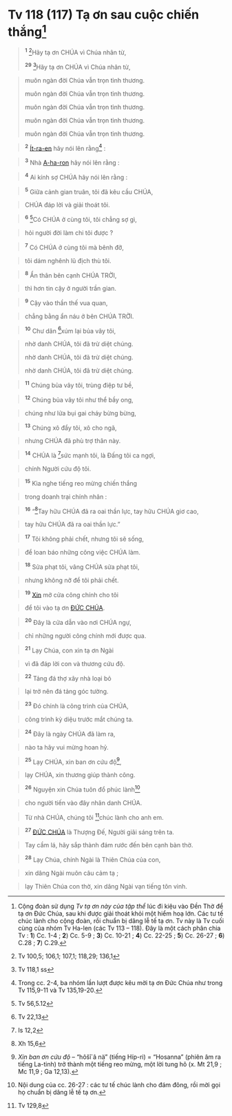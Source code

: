 # Tv 118 (117) Tạ ơn sau cuộc chiến thắng[^1]

> <sup><b>1</b></sup> [^1*]Hãy tạ ơn CHÚA vì Chúa nhân từ,
> 
> <sup><b>29</b></sup> [^7*]Hãy tạ ơn CHÚA vì Chúa nhân từ,
>


> muôn ngàn đời Chúa vẫn trọn tình thương.
> 
> muôn ngàn đời Chúa vẫn trọn tình thương.
> 
> muôn ngàn đời Chúa vẫn trọn tình thương.
> 
> muôn ngàn đời Chúa vẫn trọn tình thương.
> 
> muôn ngàn đời Chúa vẫn trọn tình thương.
>


> <sup><b>2</b></sup> [Ít-ra-en]() hãy nói lên rằng[^2] :
>


> <sup><b>3</b></sup> Nhà [A-ha-ron]() hãy nói lên rằng :
>


> <sup><b>4</b></sup> Ai kính sợ CHÚA hãy nói lên rằng :
>


> <sup><b>5</b></sup> Giữa cảnh gian truân, tôi đã kêu cầu CHÚA,
>


> CHÚA đáp lời và giải thoát tôi.
>


> <sup><b>6</b></sup> [^2*]Có CHÚA ở cùng tôi, tôi chẳng sợ gì,
>


> hỏi người đời làm chi tôi được ?
>


> <sup><b>7</b></sup> Có CHÚA ở cùng tôi mà bênh đỡ,
>


> tôi dám nghênh lũ địch thù tôi.
>


> <sup><b>8</b></sup> Ẩn thân bên cạnh CHÚA TRỜI,
>


> thì hơn tin cậy ở người trần gian.
>


> <sup><b>9</b></sup> Cậy vào thần thế vua quan,
>


> chẳng bằng ẩn náu ở bên CHÚA TRỜI.
>


> <sup><b>10</b></sup> Chư dân [^3*]xúm lại bủa vây tôi,
>


> nhờ danh CHÚA, tôi đã trừ diệt chúng.
> 
> nhờ danh CHÚA, tôi đã trừ diệt chúng.
> 
> nhờ danh CHÚA, tôi đã trừ diệt chúng.
>


> <sup><b>11</b></sup> Chúng bủa vây tôi, trùng điệp tư bề,
>


> <sup><b>12</b></sup> Chúng bủa vây tôi như thể bầy ong,
>


> chúng như lửa bụi gai cháy bừng bừng,
>


> <sup><b>13</b></sup> Chúng xô đẩy tôi, xô cho ngã,
>


> nhưng CHÚA đã phù trợ thân này.
>


> <sup><b>14</b></sup> CHÚA là [^4*]sức mạnh tôi, là Đấng tôi ca ngợi,
>


> chính Người cứu độ tôi.
>


> <sup><b>15</b></sup> Kìa nghe tiếng reo mừng chiến thắng
>


> trong doanh trại chính nhân :
>


> <sup><b>16</b></sup> “[^5*]Tay hữu CHÚA đã ra oai thần lực, tay hữu CHÚA giơ cao,
>


> tay hữu CHÚA đã ra oai thần lực.”
>


> <sup><b>17</b></sup> Tôi không phải chết, nhưng tôi sẽ sống,
>


> để loan báo những công việc CHÚA làm.
>


> <sup><b>18</b></sup> Sửa phạt tôi, vâng CHÚA sửa phạt tôi,
>


> nhưng không nỡ để tôi phải chết.
>


> <sup><b>19</b></sup> [Xin]() mở cửa công chính cho tôi
>


> để tôi vào tạ ơn [ĐỨC CHÚA]().
>


> <sup><b>20</b></sup> Đây là cửa dẫn vào nơi CHÚA ngự,
>


> chỉ những người công chính mới được qua.
>


> <sup><b>21</b></sup> Lạy Chúa, con xin tạ ơn Ngài
>


> vì đã đáp lời con và thương cứu độ.
>


> <sup><b>22</b></sup> Tảng đá thợ xây nhà loại bỏ
>


> lại trở nên đá tảng góc tường.
>


> <sup><b>23</b></sup> Đó chính là công trình của CHÚA,
>


> công trình kỳ diệu trước mắt chúng ta.
>


> <sup><b>24</b></sup> Đây là ngày CHÚA đã làm ra,
>


> nào ta hãy vui mừng hoan hỷ.
>


> <sup><b>25</b></sup> Lạy CHÚA, xin ban ơn cứu độ[^3],
>


> lạy CHÚA, xin thương giúp thành công.
>


> <sup><b>26</b></sup> Nguyện xin Chúa tuôn đổ phúc lành[^4]
>


> cho người tiến vào đây nhân danh CHÚA.
>


> Từ nhà CHÚA, chúng tôi [^6*]chúc lành cho anh em.
>


> <sup><b>27</b></sup> [ĐỨC CHÚA]() là Thượng Đế, Người giãi sáng trên ta.
>


> Tay cầm lá, hãy sắp thành đám rước đến bên cạnh bàn thờ.
>


> <sup><b>28</b></sup> Lạy Chúa, chính Ngài là Thiên Chúa của con,
>


> xin dâng Ngài muôn câu cảm tạ ;
>


> lạy Thiên Chúa con thờ, xin dâng Ngài vạn tiếng tôn vinh.
>

[^1]: Cộng đoàn sử dụng *Tv tạ ơn này của tập thể* lúc đi kiệu vào Đền Thờ để tạ ơn Đức Chúa, sau khi được giải thoát khỏi một hiểm hoạ lớn. Các tư tế chúc lành cho cộng đoàn, rồi chuẩn bị dâng lễ tế tạ ơn. Tv này là Tv cuối cùng của nhóm Tv Ha-len (các Tv 113 – 118). Đây là một cách phân chia Tv : **1**) Cc. 1-4 ; **2**) Cc. 5-9 ; **3**) Cc. 10-21 ; **4**) Cc. 22-25 ; **5**) Cc. 26-27 ; **6**) C.28 ; **7**) C.29.
[^2]: Trong cc. 2-4, ba nhóm lần lượt được kêu mời tạ ơn Đức Chúa như trong Tv 115,9-11 và Tv 135,19-20.
[^3]: *Xin ban ơn cứu độ* – “hôšî\`â nä” (tiếng Híp-ri) = “Hosanna” (phiên âm ra tiếng La-tinh) trở thành một tiếng reo mừng, một lời tung hô (x. Mt 21,9 ; Mc 11,9 ; Ga 12,13).
[^4]: Nội dung của cc. 26-27 : các tư tế chúc lành cho đám đông, rồi mời gọi họ chuẩn bị dâng lễ tế tạ ơn.
[^1*]: Tv 100,5; 106,1; 107,1; 118,29; 136,1
[^2*]: Tv 56,5.12
[^3*]: Tv 22,13
[^4*]: Is 12,2
[^5*]: Xh 15,6
[^6*]: Tv 129,8
[^7*]: Tv 118,1 ss